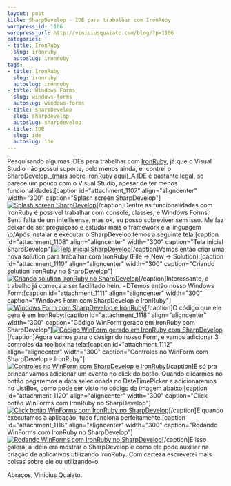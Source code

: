 ```yaml
--- 
layout: post
title: SharpDevelop - IDE para trabalhar com IronRuby
wordpress_id: 1106
wordpress_url: http://viniciusquaiato.com/blog/?p=1106
categories: 
- title: IronRuby
  slug: ironruby
  autoslug: ironruby
tags: 
- title: IronRuby
  slug: ironruby
  autoslug: ironruby
- title: Windows Forms
  slug: windows-forms
  autoslug: windows-forms
- title: SharpDevelop
  slug: sharpdevelop
  autoslug: sharpdevelop
- title: IDE
  slug: ide
  autoslug: ide
---
```

Pesquisando algumas IDEs para trabalhar com [IronRuby](http://ironruby.codeplex.com/), já que o Visual Studio não possui suporte, pelo menos ainda, encontrei o [SharpDevelop](http://www.icsharpcode.net/opensource/sd/)._([mais sobre IronRuby aqui](http://viniciusquaiato.com/blog/category/ironruby/))_A IDE é bastante legal, se parece um pouco com o Visual Studio, apesar de ter menos funcionalidades.[caption id="attachment_1107" align="aligncenter" width="300" caption="Splash screen SharpDevelop"][![Splash screen SharpDevelop](http://viniciusquaiato.com/images_posts/splash-300x149.jpg "Splash screen SharpDevelop")](http://viniciusquaiato.com/images_posts/splash.jpg)[/caption]Dentre as funcionalidades com IronRuby é possível trabalhar com console, classes, e Windows Forms. Senti falta de um intellisense, mas ok, eu posso sobreviver sem isso. Me faz deixar de ser preguiçoso e estudar mais o framework e a linguagem \o/Após instalar e executar o SharpDevelop temos a seguinte tela:[caption id="attachment_1108" align="aligncenter" width="300" caption="Tela inicial SharpDevelop"][![Tela inicial SharpDevelop](http://viniciusquaiato.com/images_posts/inicial-300x181.jpg "Tela inicial SharpDevelop")](http://viniciusquaiato.com/images_posts/inicial-1024x621.jpg)[/caption]Vamos então criar uma nova solution para trabalhar com IronRuby (File -> New -> Solution):[caption id="attachment_1110" align="aligncenter" width="300" caption="Criando solution IronRuby no SharpDevelop"][![Criando solution IronRuby no SharpDevelop](http://viniciusquaiato.com/images_posts/Criando-solution-300x260.jpg "Criando solution IronRuby no SharpDevelop")](http://viniciusquaiato.com/images_posts/Criando-solution.jpg)[/caption]Interessante, o trabalho já começa a ser facilitado hein. =DTemos então nosso Windows Form:[caption id="attachment_1111" align="aligncenter" width="300" caption="Windows Form com SharpDevelop e IronRuby"][![Windows Form com SharpDevelop e IronRuby](http://viniciusquaiato.com/images_posts/Form-300x182.jpg "Windows Form com SharpDevelop e IronRuby")](http://viniciusquaiato.com/images_posts/Form-1024x622.jpg)[/caption]O código que ele gera é em IronRuby:[caption id="attachment_1118" align="aligncenter" width="300" caption="Código WinForm gerado em IronRuby com SharpDevelop"][![Código WinForm gerado em IronRuby com SharpDevelop](http://viniciusquaiato.com/images_posts/codigo-gerado-300x182.jpg "Código WinForm gerado em IronRuby com SharpDevelop")](http://viniciusquaiato.com/images_posts/codigo-gerado-1024x622.jpg)[/caption]Agora vamos para o design do nosso Form, e vamos adicionar 3 controles da toolbox na tela:[caption id="attachment_1112" align="aligncenter" width="300" caption="Controles no WinForm com SharpDevelop e IronRuby"][![Controles no WinForm com SharpDevelop e IronRuby](http://viniciusquaiato.com/images_posts/controles-300x182.jpg "Controles no WinForm com SharpDevelop e IronRuby")](http://viniciusquaiato.com/images_posts/controles-1024x622.jpg)[/caption]E só pra brincar vamos adicionar um evento no click do botão. Quando clicarmos no botão pegaremos a data selecionada no DateTimePicker e adicionaremos no ListBox, como pode ser visto no código da imagem abaixo:[caption id="attachment_1120" align="aligncenter" width="300" caption="Click botão WinForms com IronRuby no SharpDevelop"][![Click botão WinForms com IronRuby no SharpDevelop](http://viniciusquaiato.com/images_posts/click-300x182.jpg "Click botão WinForms com IronRuby no SharpDevelop")](http://viniciusquaiato.com/images_posts/click-1024x622.jpg)[/caption]E quando executamos a aplicação, tudo funciona perfeitamente.[caption id="attachment_1116" align="aligncenter" width="300" caption="Rodando WinForms com IronRuby no SharpDevelop"][![Rodando WinForms com IronRuby no SharpDevelop](http://viniciusquaiato.com/images_posts/rodando-300x180.jpg "Rodando WinForms com IronRuby no SharpDevelop")](http://viniciusquaiato.com/images_posts/rodando-1024x616.jpg)[/caption]É isso galera, a idéia era mostrar o SharpDevelop e como ele pode auxiliar na criação de aplicativos utilizando IronRuby. Com certeza escreverei mais coisas sobre ele ou utilizando-o.

Abraços,
Vinicius Quaiato.
